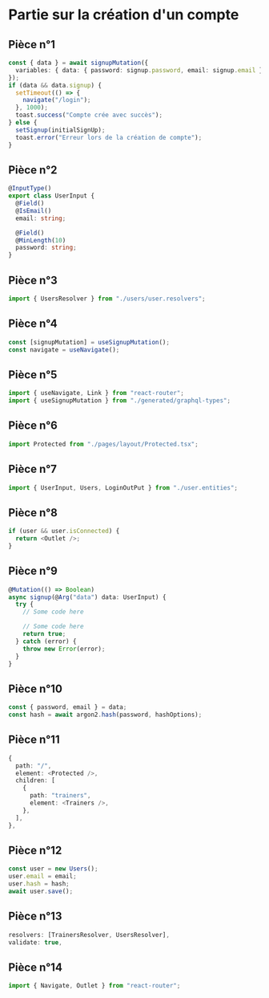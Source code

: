 # Partie sur la création d'un compte

## Pièce n°1

```typescript
const { data } = await signupMutation({
  variables: { data: { password: signup.password, email: signup.email } },
});
if (data && data.signup) {
  setTimeout(() => {
    navigate("/login");
  }, 1000);
  toast.success("Compte crée avec succès");
} else {
  setSignup(initialSignUp);
  toast.error("Erreur lors de la création de compte");
}
```

## Pièce n°2

```typescript
@InputType()
export class UserInput {
  @Field()
  @IsEmail()
  email: string;

  @Field()
  @MinLength(10)
  password: string;
}
```

## Pièce n°3

```typescript
import { UsersResolver } from "./users/user.resolvers";
```

## Pièce n°4

```typescript
const [signupMutation] = useSignupMutation();
const navigate = useNavigate();
```

## Pièce n°5

```typescript
import { useNavigate, Link } from "react-router";
import { useSignupMutation } from "./generated/graphql-types";
```

## Pièce n°6

```typescript
import Protected from "./pages/layout/Protected.tsx";
```

## Pièce n°7

```typescript
import { UserInput, Users, LoginOutPut } from "./user.entities";
```

## Pièce n°8

```typescript
if (user && user.isConnected) {
  return <Outlet />;
}
```

## Pièce n°9

```typescript
@Mutation(() => Boolean)
async signup(@Arg("data") data: UserInput) {
  try {
    // Some code here

    // Some code here
    return true;
  } catch (error) {
    throw new Error(error);
  }
}
```

## Pièce n°10

```typescript
const { password, email } = data;
const hash = await argon2.hash(password, hashOptions);
```

## Pièce n°11

```typescript
{
  path: "/",
  element: <Protected />,
  children: [
    {
      path: "trainers",
      element: <Trainers />,
    },
  ],
},
```

## Pièce n°12

```typescript
const user = new Users();
user.email = email;
user.hash = hash;
await user.save();
```

## Pièce n°13

```typescript
resolvers: [TrainersResolver, UsersResolver],
validate: true,
```

## Pièce n°14

```typescript
import { Navigate, Outlet } from "react-router";
```
